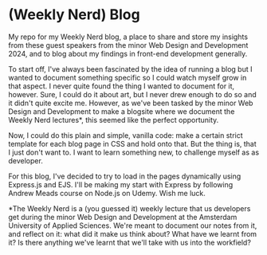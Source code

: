 # (Weekly Nerd) Blog
My repo for my Weekly Nerd blog, a place to share and store my insights from these guest speakers from the minor Web Design and Development 2024, and to blog about my findings in front-end development generally.

To start off, I've always been fascinated by the idea of running a blog but I wanted to document something specific so I could watch myself grow in that aspect. I never quite found the thing I wanted to document for it, however. Sure, I could do it about art, but I never drew enough to do so and it didn't quite excite me. However, as we've been tasked by the minor Web Design and Development to make a blogsite where we document the Weekly Nerd lectures\*, this seemed like the perfect opportunity.

Now, I could do this plain and simple, vanilla code: make a certain strict template for each blog page in CSS and hold onto that. But the thing is, that I just don't want to. I want to learn something new, to challenge myself as as developer.

For this blog, I've decided to try to load in the pages dynamically using Express.js and EJS. I'll be making my start with Express by following Andrew Meads course on Node.js on Udemy. Wish me luck.

*The Weekly Nerd is a (you guessed it) weekly lecture that us developers get during the minor Web Design and Development at the Amsterdam University of Applied Sciences. We're meant to document our notes from it, and reflect on it: what did it make us think about? What have we learnt from it? Is there anything we've learnt that we'll take with us into the workfield?
